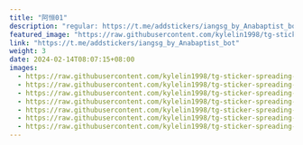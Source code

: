 ```yaml
---
title: "阿恒01"
description: "regular: https://t.me/addstickers/iangsg_by_Anabaptist_bot"
featured_image: "https://raw.githubusercontent.com/kylelin1998/tg-sticker-spreading-worldwide-images/main/img/f8e858e8-817e-44a6-8aa4-2aca9716d654.jpg"
link: "https://t.me/addstickers/iangsg_by_Anabaptist_bot"
weight: 3
date: 2024-02-14T08:07:15+08:00
images:
  - https://raw.githubusercontent.com/kylelin1998/tg-sticker-spreading-worldwide-images/main/img/f8e858e8-817e-44a6-8aa4-2aca9716d654.jpg
  - https://raw.githubusercontent.com/kylelin1998/tg-sticker-spreading-worldwide-images/main/img/77b5ca23-fc48-4a5b-bf71-988ea945dde0.jpg
  - https://raw.githubusercontent.com/kylelin1998/tg-sticker-spreading-worldwide-images/main/img/07a76c45-ec68-46c5-85fa-8eeb676d7bf3.jpg
  - https://raw.githubusercontent.com/kylelin1998/tg-sticker-spreading-worldwide-images/main/img/1d1196b9-ad5c-4548-af46-3c019562a16b.jpg
  - https://raw.githubusercontent.com/kylelin1998/tg-sticker-spreading-worldwide-images/main/img/cc9bc61b-1904-4df6-b8b1-dad405d8a39c.jpg
  - https://raw.githubusercontent.com/kylelin1998/tg-sticker-spreading-worldwide-images/main/img/056571b5-0e8c-4df4-98cf-9726c28c8a5a.jpg
  - https://raw.githubusercontent.com/kylelin1998/tg-sticker-spreading-worldwide-images/main/img/05404ef7-adaa-4323-aded-abc08e2ca548.jpg
---
```

